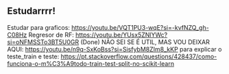 ## Estudarrrr!

Estudar para graficos: https://youtu.be/VQT1PU3-wqE?si=-kvfNZQ_gh-C08Hz
Regresor de RF: https://youtu.be/YUsx5ZNlYWc?si=oNFMSSTo3BT5U0GR (Done)
NÃO SEI SE É UTIL, MAS VOU DEIXAR AQUI: https://youtu.be/n9q-SxKoBss?si=SisfybM8ZIm8_kKP
para explicar o teste_train e teste: https://pt.stackoverflow.com/questions/428437/como-funciona-o-m%C3%A9todo-train-test-split-no-scikit-learn
